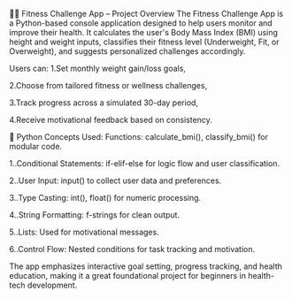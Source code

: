 🏋️‍♀️ Fitness Challenge App – Project Overview
The Fitness Challenge App is a Python-based console application designed to help users monitor and improve their health. It calculates the user's Body Mass Index (BMI) using height and weight inputs, classifies their fitness level (Underweight, Fit, or Overweight), and suggests personalized challenges accordingly.

Users can:
1.Set monthly weight gain/loss goals,

2.Choose from tailored fitness or wellness challenges,

3.Track progress across a simulated 30-day period,

4.Receive motivational feedback based on consistency.


🐍 Python Concepts Used:
Functions: calculate_bmi(), classify_bmi() for modular code.

1..Conditional Statements: if-elif-else for logic flow and user classification.

2..User Input: input() to collect user data and preferences.

3..Type Casting: int(), float() for numeric processing.

4..String Formatting: f-strings for clean output.

5..Lists: Used for motivational messages.

6..Control Flow: Nested conditions for task tracking and motivation.

The app emphasizes interactive goal setting, progress tracking, and health education, making it a great foundational project for beginners in health-tech development.
